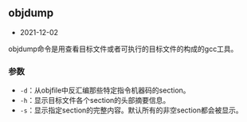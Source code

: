 ## objdump

- 2021-12-02

objdump命令是用查看目标文件或者可执行的目标文件的构成的gcc工具。

### 参数

- `-d`：从objfile中反汇编那些特定指令机器码的section。
- `-h`：显示目标文件各个section的头部摘要信息。
- `-s`：显示指定section的完整内容。默认所有的非空section都会被显示。
